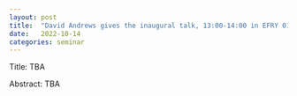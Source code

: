 ```yaml
---
layout: post
title:  "David Andrews gives the inaugural talk, 13:00-14:00 in EFRY 01.02"
date:   2022-10-14
categories: seminar
---
```

Title: TBA

Abstract: TBA


